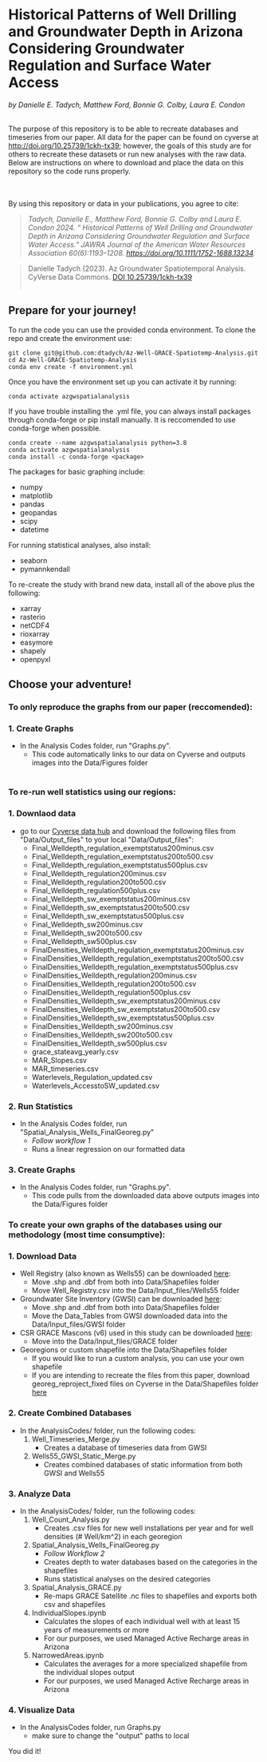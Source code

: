 # Historical Patterns of Well Drilling and Groundwater Depth in Arizona Considering Groundwater Regulation and Surface Water Access

*by Danielle E. Tadych, Matthew Ford, Bonnie G. Colby, Laura E. Condon*

<br>
The purpose of this repository is to be able to recreate databases and timeseries from our paper.  All data for the paper can be found on cyverse at <a href='http://doi.org/10.25739/1ckh-tx39'>http://doi.org/10.25739/1ckh-tx39</a>; however, the goals of this study are for others to recreate these datasets or run new analyses with the raw data.  Below are instructions on where to download and place the data on this repository so the code runs properly.
</br>

<br></br>
By using this repository or data in your publications, you agree to cite:
> *Tadych, Danielle E., Matthew Ford, Bonnie G. Colby and Laura E. Condon 2024. “ Historical Patterns of Well Drilling and Groundwater Depth in Arizona Considering Groundwater Regulation and Surface Water Access.” JAWRA Journal of the American Water Resources Association 60(6):1193–1208. <a href='https://doi.org/10.1111/1752-1688.13234'>https://doi.org/10.1111/1752-1688.13234</a>.*

> Danielle Tadych (2023). Az Groundwater Spatiotemporal Analysis. CyVerse Data Commons. <a href='http://doi.org/10.25739/1ckh-tx39'>DOI 10.25739/1ckh-tx39</a>
<br></br>

## Prepare for your journey!
To run the code you can use the provided conda environment. To clone the repo and create the environment use:
```
git clone git@github.com:dtadych/Az-Well-GRACE-Spatiotemp-Analysis.git
cd Az-Well-GRACE-Spatiotemp-Analysis
conda env create -f environment.yml
```
Once you have the environment set up you can activate it by running:

```
conda activate azgwspatialanalysis
```
If you have trouble installing the .yml file, you can always install packages through conda-forge or pip install manually.  It is reccomended to use conda-forge when possible.
```
conda create --name azgwspatialanalysis python=3.8
conda activate azgwspatialanalysis
conda install -c conda-forge <package>
```

The packages for basic graphing include:
- numpy
- matplotlib
- pandas
- geopandas
- scipy
- datetime

For running statistical analyses, also install: 
- seaborn
- pymannkendall

To re-create the study with brand new data, install all of the above plus the following:
- xarray
- rasterio
- netCDF4
- rioxarray
- easymore
- shapely
- openpyxl

## Choose your adventure!

### **To only reproduce the graphs from our paper (reccomended):**
### 1. Create Graphs
- In the Analysis Codes folder, run "Graphs.py".
  - This code automatically links to our data on Cyverse and outputs images into the Data/Figures folder
<br></br>

### **To re-run well statistics using our regions:**

### 1. Downlaod data
- go to our <a href='http://doi.org/10.25739/1ckh-tx39'>Cyverse data hub</a> and download the following files from "Data/Output_files" to your local "Data/Output_files":
    - Final_Welldepth_regulation_exemptstatus200minus.csv
    - Final_Welldepth_regulation_exemptstatus200to500.csv
    - Final_Welldepth_regulation_exemptstatus500plus.csv
    - Final_Welldepth_regulation200minus.csv
    - Final_Welldepth_regulation200to500.csv
    - Final_Welldepth_regulation500plus.csv
    - Final_Welldepth_sw_exemptstatus200minus.csv
    - Final_Welldepth_sw_exemptstatus200to500.csv
    - Final_Welldepth_sw_exemptstatus500plus.csv
    - Final_Welldepth_sw200minus.csv
    - Final_Welldepth_sw200to500.csv
    - Final_Welldepth_sw500plus.csv
    - FinalDensities_Welldepth_regulation_exemptstatus200minus.csv
    - FinalDensities_Welldepth_regulation_exemptstatus200to500.csv
    - FinalDensities_Welldepth_regulation_exemptstatus500plus.csv
    - FinalDensities_Welldepth_regulation200minus.csv
    - FinalDensities_Welldepth_regulation200to500.csv
    - FinalDensities_Welldepth_regulation500plus.csv
    - FinalDensities_Welldepth_sw_exemptstatus200minus.csv
    - FinalDensities_Welldepth_sw_exemptstatus200to500.csv
    - FinalDensities_Welldepth_sw_exemptstatus500plus.csv
    - FinalDensities_Welldepth_sw200minus.csv
    - FinalDensities_Welldepth_sw200to500.csv
    - FinalDensities_Welldepth_sw500plus.csv
    - grace_stateavg_yearly.csv
    - MAR_Slopes.csv
    - MAR_timeseries.csv
    - Waterlevels_Regulation_updated.csv
    - Waterlevels_AccesstoSW_updated.csv
### 2. Run Statistics
- In the Analysis Codes folder, run "Spatial_Analysis_Wells_FinalGeoreg.py"
  - *Follow workflow 1*
  - Runs a linear regression on our formatted data
### 3. Create Graphs
- In the Analysis Codes folder, run "Graphs.py".
  - This code pulls from the downloaded data above outputs images into the Data/Figures folder

### **To create your own graphs of the databases using our methodology (most time consumptive):**

### 1. Download Data
- Well Registry (also known as Wells55) can be downloaded <a href="https://gisdata2016-11-18t150447874z-azwater.opendata.arcgis.com/datasets/azwater::well-registry/explore?location=34.114115%2C-111.970052%2C8.10">here</a>: 
    - Move .shp and .dbf from both into Data/Shapefiles folder
    - Move Well_Registry.csv into the Data/Input_files/Wells55 folder
- Groundwater Site Inventory (GWSI) can be downloaded <a href="https://gisdata2016-11-18t150447874z-azwater.opendata.arcgis.com/maps/gwsi-app/about">here</a>:
    - Move .shp and .dbf from both into Data/Shapefiles folder
    - Move the Data_Tables from GWSI downloaded data into the Data/Input_files/GWSI folder
- CSR GRACE Mascons (v6) used in this study can be downloaded <a href="https://www2.csr.utexas.edu/grace/RL06_mascons.html">here</a>:
    - Move into the Data/Input_files/GRACE folder
- Georegions or custom shapefile into the Data/Shapefiles folder
    - If you would like to run a custom analysis, you can use your own shapefile
    - If you are intending to recreate the files from this paper, download georeg_reproject_fixed files on Cyverse in the Data/Shapefiles folder <a href='http://doi.org/10.25739/1ckh-tx39'>here</a>

### 2. Create Combined Databases
- In the AnalysisCodes/ folder, run the following codes:
    1. Well_Timeseries_Merge.py
        - Creates a database of timeseries data from GWSI
    2. Wells55_GWSI_Static_Merge.py
        - Creates combined databases of static information from both GWSI and Wells55 
### 3. Analyze Data
- In the AnalysisCodes/ folder, run the following codes:
    1. Well_Count_Analysis.py
        - Creates .csv files for new well installations per year and for well densities (# Well/km^2) in each georegion
    2. Spatial_Analysis_Wells_FinalGeoreg.py
        - *Follow Workflow 2*
        - Creates depth to water databases based on the categories in the shapefiles
        - Runs statistical analyses on the desired categories
    3. Spatial_Analysis_GRACE.py
        - Re-maps GRACE Satellite .nc files to shapefiles and exports both csv and shapefiles
    4. IndividualSlopes.ipynb
        - Calculates the slopes of each individual well with at least 15 years of measurements or more
        - For our purposes, we used Managed Active Recharge areas in Arizona
    5. NarrowedAreas.ipynb
        - Calculates the averages for a more specialized shapefile from the individual slopes output
        - For our purposes, we used Managed Active Recharge areas in Arizona
### 4. Visualize Data
- In the AnalysisCodes folder, run Graphs.py
   - make sure to change the "output" paths to local

You did it!
